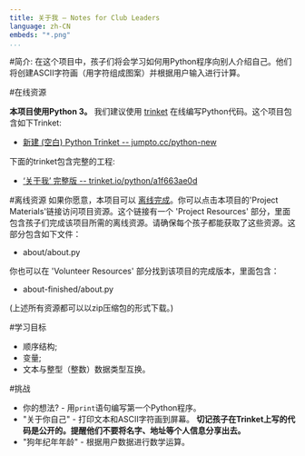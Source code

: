 ```yaml
---
title: 关于我 — Notes for Club Leaders
language: zh-CN
embeds: "*.png"
...
```


#简介:
在这个项目中，孩子们将会学习如何用Python程序向别人介绍自己。他们将创建ASCII字符画（用字符组成图案）并根据用户输入进行计算。

#在线资源

__本项目使用Python 3。__ 我们建议使用 [trinket](https://trinket.io/) 在线编写Python代码。这个项目包含如下Trinket:

+ [新建 (空白) Python Trinket -- jumpto.cc/python-new](http://jumpto.cc/python-new)

下面的trinket包含完整的工程:

+ [‘关于我’ 完整版 -- trinket.io/python/a1f663ae0d](https://trinket.io/python/a1f663ae0d)

#离线资源
如果你愿意，本项目可以 [离线完成](https://www.codeclubprojects.org/en-GB/resources/python-working-offline/)。你可以点击本项目的'Project Materials'链接访问项目资源。这个链接有一个 'Project Resources' 部分，里面包含孩子们完成该项目所需的离线资源。请确保每个孩子都能获取了这些资源。这部分包含如下文件：

+ about/about.py

你也可以在 'Volunteer Resources' 部分找到该项目的完成版本，里面包含：

+ about-finished/about.py

(上述所有资源都可以以zip压缩包的形式下载。)

#学习目标
+ 顺序结构;
+ 变量;
+ 文本与整型（整数）数据类型互换。

#挑战
+ 你的想法? - 用`print`语句编写第一个Python程序。
+ "关于你自己" - 打印文本和ASCII字符画到屏幕。 __切记孩子在Trinket上写的代码是公开的。提醒他们不要将名字、地址等个人信息分享出去。__
+ "狗年纪年年龄" - 根据用户数据进行数学运算。